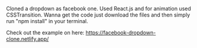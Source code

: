 Cloned a dropdown as facebook one. Used React.js and for animation used CSSTransition. Wanna get the code just download the files and then simply run "npm install" in your terminal. 

Check out the example on here: https://facebook-dropdown-clone.netlify.app/
